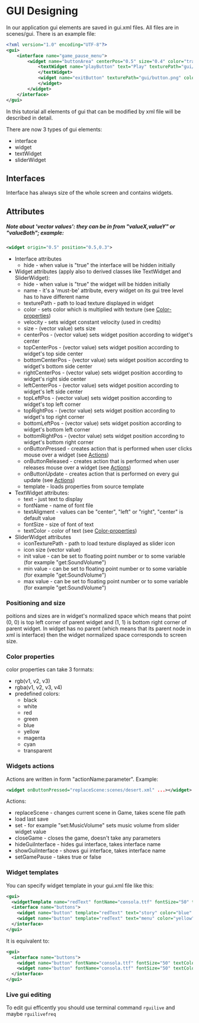 # GUI Designing
In our application gui elements are saved in gui.xml files. All files are in scenes/gui. There is an example file:
```xml
<?xml version="1.0" encoding="UTF-8"?>
<gui>
    <interface name="game_pause_menu">
        <widget name="buttonArea" centerPos="0.5" size="0.4" color="transparent">
            <textWidget name="playButton" text="Play" texturePath="gui/button.png" color="green" centerPos="0.5,0.3" fontName="joystixMonospace.ttf" textColor="rgb(100, 100, 255)" onButtonPressed="replaceScene:scenes/desert.xml">
            </textWidget>
            <widget name="exitButton" texturePath="gui/button.png" color="red" bottomCenterPos="0.5,0.8">
            </widget>
        </widget>
    </interface>
</gui>
```
In this tutorial all elements of gui that can be modified by xml file will be described in detail.

There are now 3 types of gui elements:
- interface
- widget
- textWidget
- sliderWidget

## Interfaces
Interface has always size of the whole screen and contains widgets.

## Attributes
##### Note about 'vector values': they can be in from "valueX,valueY" or "valueBoth"; example:
```xml
<widget origin="0.5" position="0.5,0.3">
```
- Interface attributes
  - hide - when value is "true" the interface will be hidden initially
- Widget attributes (apply also to derived classes like TextWidget and SliderWidget):
  - hide - when value is "true" the widget will be hidden initially
  - name - it's a 'must-be' attribute, every widget on its gui tree level has to have different name
  - texturePath - path to load texture displayed in widget
  - color - sets color which is multiplied with texture (see [Color-properties](#color-properties))
  - velocity - sets widget constant velocity (used in credits)
  - size - (vector value) sets size 
  - centerPos - (vector value) sets widget position according to widget's center
  - topCenterPos - (vector value) sets widget position according to widget's top side center 
  - bottomCenterPos - (vector value) sets widget position according to widget's bottom side center
  - rightCenterPos - (vector value) sets widget position according to widget's right side center 
  - leftCenterPos - (vector value) sets widget position according to widget's left side center 
  - topLeftPos - (vector value) sets widget position according to widget's top left corner 
  - topRightPos - (vector value) sets widget position according to widget's top right corner
  - bottomLeftPos - (vector value) sets widget position according to widget's bottom left corner
  - bottomRightPos - (vector value) sets widget position according to widget's bottom right corner
  - onButtonPressed - creates action that is performed when user clicks mouse over a widget (see [Actions](#widgets-actions))
  - onButtonReleased - creates action that is performed when user releases mouse over a widget (see [Actions](#widgets-actions))
  - onButtonUpdate - creates action that is performed on every gui update (see [Actions](#widgets-actions))
  - template - loads properties from source template
- TextWidget attributes:
  - text - just text to display
  - fontName - name of font file
  - textAligment - values can be "center", "left" or "right", "center" is default value
  - fontSize - size of font of text
  - textColor - color of text (see [Color-properties](#color-properties))
- SliderWidget attributes
  - iconTexturePath - path to load texture displayed as slider icon
  - icon size (vector value)
  - init value - can be set to floating point number or to some variable (for example "get:SoundVolume")
  - min value - can be set to floating point number or to some variable (for example "get:SoundVolume")
  - max value - can be set to floating point number or to some variable (for example "get:SoundVolume")

### Positioning and size
poitions and sizes are in widget's normalized space which means that point (0, 0) is top left corner of parent widget and (1, 1) is bottom right corner of parent widget. In widget has no parent (which means that its parent node in xml is interface) then the widget normalized space corresponds to screen size.

### Color properties
color properties can take 3 formats:
- rgb(v1, v2, v3)
- rgba(v1, v2, v3, v4)
- predefined colors:
    - black
    - white
    - red
    - green
    - blue
    - yellow
    - magenta
    - cyan
    - transparent

### Widgets actions
Actions are written in form "actionName:parameter". Example: 
```xml
<widget onButtonPressed="replaceScene:scenes/desert.xml" ...></widget>
```
Actions:
- replaceScene - changes current scene in Game, takes scene file path
- load last save
- set - for example "set:MusicVolume" sets music volume from slider widget value
- closeGame - closes the game, doesn't take any parameters
- hideGuiInterface - hides gui interface, takes interface name
- showGuiInterface - shows gui interface, takes interface name
- setGamePause - takes true or false

### Widget templates
You can specify widget template in your gui.xml file like this:
```xml
<gui>
  <widgetTemplate name="redText" fontName="consola.ttf" fontSize="50" textColor="red" />
  <interface name="buttons">
    <widget name="button" template="redText" text="story" color="blue" centerPos="0.5, 0.3" size="0.3, 0.15" />
    <widget name="button" template="redText" text="menu" color="yellow" centerPos="0.5, 0.7" size="0.3, 0.15" />
  </interface>
</gui>
```
It is equivalent to:

```xml
<gui>
  <interface name="buttons">
    <widget name="button" fontName="consola.ttf" fontSize="50" textColor="red" text="story" color="blue" centerPos="0.5, 0.3" size="0.3, 0.15" />
    <widget name="button" fontName="consola.ttf" fontSize="50" textColor="red" text="menu" color="yellow" centerPos="0.5, 0.7" size="0.3, 0.15" />
  </interface>
</gui>
```

### Live gui editing
To edit gui efficently you should use terminal command ``rguilive`` and maybe ``rguilivefreq``
